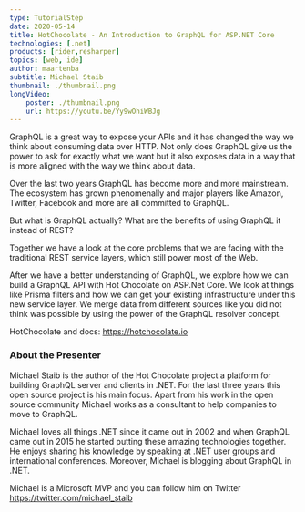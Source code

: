 ```yaml
---
type: TutorialStep
date: 2020-05-14
title: HotChocolate - An Introduction to GraphQL for ASP.NET Core
technologies: [.net]
products: [rider,resharper]
topics: [web, ide]
author: maartenba
subtitle: Michael Staib
thumbnail: ./thumbnail.png
longVideo: 
    poster: ./thumbnail.png
    url: https://youtu.be/Yy9wOhiWBJg
---
```


GraphQL is a great way to expose your APIs and it has changed the way we think about consuming data over HTTP. Not only does GraphQL give us the power to ask for exactly what we want but it also exposes data in a way that is more aligned with the way we think about data.

Over the last two years GraphQL has become more and more mainstream. The ecosystem has grown phenomenally and major players like Amazon, Twitter, Facebook and more are all committed to GraphQL.

But what is GraphQL actually? What are the benefits of using GraphQL it instead of REST?

Together we have a look at the core problems that we are facing with the traditional REST service layers, which still power most of the Web.

After we have a better understanding of GraphQL, we explore how we can build a GraphQL API with Hot Chocolate on ASP.Net Core. We look at things like Prisma filters and how we can get your existing infrastructure under this new service layer. We merge data from different sources like you did not think was possible by using the power of the GraphQL resolver concept.

HotChocolate and docs: https://hotchocolate.io

### About the Presenter

Michael Staib is the author of the Hot Chocolate project a platform for building GraphQL server and clients in .NET. For the last three years this open source project is his main focus. Apart from his work in the open source community Michael works as a consultant to help companies to move to GraphQL.

Michael loves all things .NET since it came out in 2002 and when GraphQL came out in 2015 he started putting these amazing technologies together. He enjoys sharing his knowledge by speaking at .NET user groups and international conferences. Moreover, Michael is blogging about GraphQL in .NET.

Michael is a Microsoft MVP and you can follow him on Twitter https://twitter.com/michael_staib